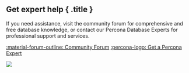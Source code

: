 

<div data-banner markdown>

## Get expert help { .title }

If you need assistance, visit the community forum for comprehensive and free database knowledge, or contact our Percona Database Experts for professional support and services.

<div class="actions" markdown>

[:material-forum-outline: Community Forum](https://forums.percona.com/c/mongodb/percona-backup-for-mongodb/22?utm_campaign=Doc%20pages) [:percona-logo: Get a Percona Expert](https://www.percona.com/about/contact)

</div>
<img referrerpolicy="no-referrer-when-downgrade" src="https://static.scarf.sh/a.png?x-pxid=0eb11091-81cd-456f-ba7e-d48f006d5875" />
</div>

